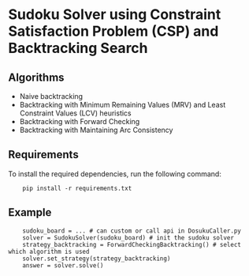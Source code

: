 # Sudoku Solver using Constraint Satisfaction Problem (CSP) and Backtracking Search

## Algorithms
* Naive backtracking
* Backtracking with Minimum Remaining Values (MRV) and Least Constraint Values (LCV) heuristics
* Backtracking with Forward Checking
* Backtracking with Maintaining Arc Consistency

## Requirements

To install the required dependencies, run the following command:

```
    pip install -r requirements.txt
```

## Example
```
    sudoku_board = ... # can custom or call api in DosukuCaller.py
    solver = SudokuSolver(sudoku_board) # init the sudoku solver
    strategy_backtracking = ForwardCheckingBacktracking() # select which algorithm is used
    solver.set_strategy(strategy_backtracking)
    answer = solver.solve()
```